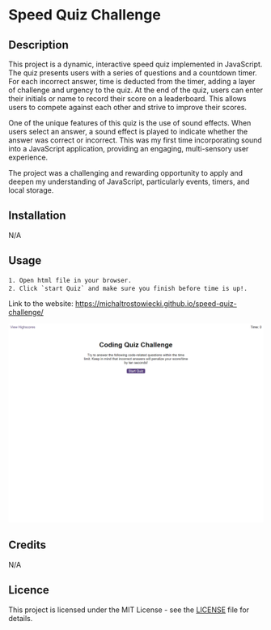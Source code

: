# Speed Quiz Challenge

## Description

This project is a dynamic, interactive speed quiz implemented in JavaScript. The quiz presents users with a series of questions and a countdown timer. For each incorrect answer, time is deducted from the timer, adding a layer of challenge and urgency to the quiz.
At the end of the quiz, users can enter their initials or name to record their score on a leaderboard. This allows users to compete against each other and strive to improve their scores.

One of the unique features of this quiz is the use of sound effects. When users select an answer, a sound effect is played to indicate whether the answer was correct or incorrect. This was my first time incorporating sound into a JavaScript application, providing an engaging, multi-sensory user experience.

The project was a challenging and rewarding opportunity to apply and deepen my understanding of JavaScript, particularly events, timers, and local storage.

## Installation

N/A

## Usage
    1. Open html file in your browser.
    2. Click `start Quiz` and make sure you finish before time is up!.

Link to the website: https://michaltrostowiecki.github.io/speed-quiz-challenge/

![Screenshot](./assets/photos/screenshot.png)
## Credits 

N/A

## Licence

This project is licensed under the MIT License - see the [LICENSE](LICENSE) file for details.